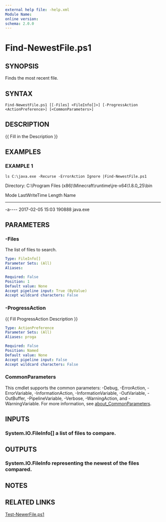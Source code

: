 ```yaml
---
external help file: -help.xml
Module Name:
online version:
schema: 2.0.0
---
```


# Find-NewestFile.ps1

## SYNOPSIS
Finds the most recent file.

## SYNTAX

```
Find-NewestFile.ps1 [[-Files] <FileInfo[]>] [-ProgressAction <ActionPreference>] [<CommonParameters>]
```

## DESCRIPTION
{{ Fill in the Description }}

## EXAMPLES

### EXAMPLE 1
```
ls C:\java.exe -Recurse -ErrorAction Ignore |Find-NewestFile.ps1
```

Directory: C:\Program Files (x86)\Minecraft\runtime\jre-x64\1.8.0_25\bin


Mode                LastWriteTime         Length Name
----                -------------         ------ ----
-a----       2017-02-05     15:03         190888 java.exe

## PARAMETERS

### -Files
The list of files to search.

```yaml
Type: FileInfo[]
Parameter Sets: (All)
Aliases:

Required: False
Position: 1
Default value: None
Accept pipeline input: True (ByValue)
Accept wildcard characters: False
```

### -ProgressAction
{{ Fill ProgressAction Description }}

```yaml
Type: ActionPreference
Parameter Sets: (All)
Aliases: proga

Required: False
Position: Named
Default value: None
Accept pipeline input: False
Accept wildcard characters: False
```

### CommonParameters
This cmdlet supports the common parameters: -Debug, -ErrorAction, -ErrorVariable, -InformationAction, -InformationVariable, -OutVariable, -OutBuffer, -PipelineVariable, -Verbose, -WarningAction, and -WarningVariable. For more information, see [about_CommonParameters](http://go.microsoft.com/fwlink/?LinkID=113216).

## INPUTS

### System.IO.FileInfo[] a list of files to compare.
## OUTPUTS

### System.IO.FileInfo representing the newest of the files compared.
## NOTES

## RELATED LINKS

[Test-NewerFile.ps1]()

